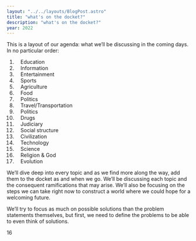```yaml
---
layout: "../../layouts/BlogPost.astro"
title: "what's on the docket?"
description: "what's on the docket?"
year: 2022
---
```


This is a layout of our agenda: what we’ll be discussing in the coming days. In no particular order:

1.   Education
2.   Information
3.   Entertainment
4.   Sports
5.   Agriculture
6.   Food
7.   Politics
8.   Travel/Transportation
9.   Politics
10.   Drugs
11.   Judiciary
12.   Social structure
13.   Civilization
14.   Technology
15.   Science
16.   Religion & God
17.   Evolution

We’ll dive deep into every topic and as we find more along the way, add them to the docket as and when we go. We’ll be discussing each topic and the consequent ramifications that may arise. We’ll also be focusing on the steps we can take right now to construct a world where we could hope for a welcoming future.

We’ll try to focus as much on possible solutions than the problem statements themselves, but first, we need to define the problems to be able to even think of solutions.

  
  
16

